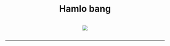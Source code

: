 <body>
<h1 align="center">Hamlo bang</h1>
<br>
<div align="center">
<img src="https://telegra.ph/file/b32a09dc944f7e723f473.jpg">
</div>
<br>
</div>
<hr>
</div>
</div>
</body>



